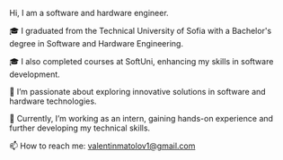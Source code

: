 Hi, I am a software and hardware engineer.

🎓 I graduated from the Technical University of Sofia with a Bachelor's degree in Software and Hardware Engineering.

🎓 I also completed courses at SoftUni, enhancing my skills in software development.

🌱 I’m passionate about exploring innovative solutions in software and hardware technologies.

💼 Currently, I’m working as an intern, gaining hands-on experience and further developing my technical skills.

📫 How to reach me: valentinmatolov1@gmail.com
